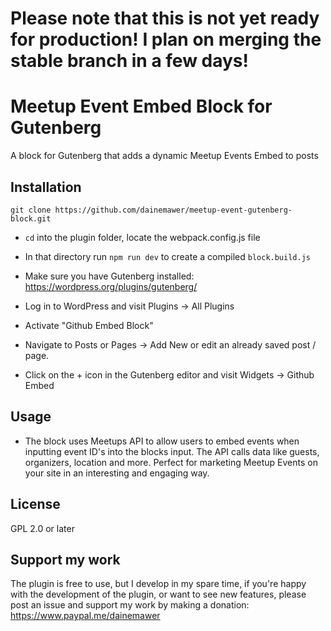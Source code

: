 # Please note that this is not yet ready for production! I plan on merging the stable branch in a few days!

# Meetup Event Embed Block for Gutenberg
A block for Gutenberg that adds a dynamic Meetup Events Embed to posts

## Installation

```git clone https://github.com/dainemawer/meetup-event-gutenberg-block.git```

- `cd` into the plugin folder, locate the webpack.config.js file

- In that directory run `npm run dev` to create a compiled `block.build.js`

- Make sure you have Gutenberg installed: https://wordpress.org/plugins/gutenberg/

- Log in to WordPress and visit Plugins -> All Plugins

- Activate "Github Embed Block"

- Navigate to Posts or Pages -> Add New or edit an already saved post / page.

- Click on the + icon in the Gutenberg editor and visit Widgets -> Github Embed

## Usage

- The block uses Meetups API to allow users to embed events when inputting event ID's into the blocks input. The API calls data like guests, organizers, location and more. Perfect for marketing Meetup Events on your site in an interesting and engaging way.

## License
GPL 2.0 or later

## Support my work
The plugin is free to use, but I develop in my spare time, if you're happy with the development of the plugin, or want to see new features, please post an issue and support my work by making a donation: https://www.paypal.me/dainemawer
